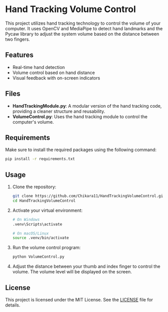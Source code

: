 # Hand Tracking Volume Control

This project utilizes hand tracking technology to control the volume of your computer. It uses OpenCV and MediaPipe to detect hand landmarks and the Pycaw library to adjust the system volume based on the distance between two fingers.

## Features

- Real-time hand detection
- Volume control based on hand distance
- Visual feedback with on-screen indicators

## Files

- **HandTrackingModule.py**: A modular version of the hand tracking code, providing a cleaner structure and reusability.
- **VolumeControl.py**: Uses the hand tracking module to control the computer's volume.

## Requirements

Make sure to install the required packages using the following command:

```bash
pip install -r requirements.txt
```

## Usage

1. Clone the repository:

   ```bash
   git clone https://github.com/Chikara11/HandTrackingVolumeControl.git
   cd HandTrackingVolumeControl
   ```

2. Activate your virtual environment:

   ```bash
   # On Windows
   .venv\Scripts\activate

   # On macOS/Linux
   source .venv/bin/activate
   ```

3. Run the volume control program:

   ```bash
   python VolumeControl.py
   ```

4. Adjust the distance between your thumb and index finger to control the volume. The volume level will be displayed on the screen.

## License

This project is licensed under the MIT License. See the [LICENSE](LICENSE) file for details.
